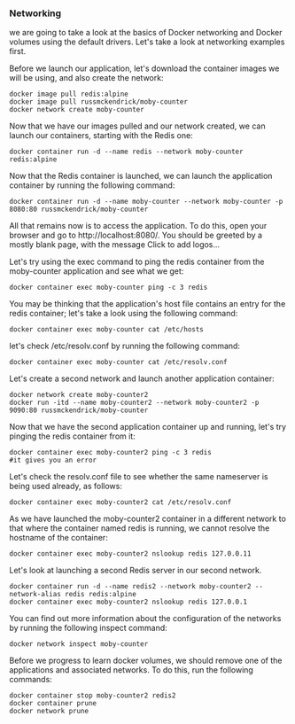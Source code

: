 ### Networking
we are going to take a look at the basics of Docker networking and Docker volumes using the default drivers. Let's take a look at networking examples first.

Before we launch our application, let's download the container images we will be using, and also create the network:
```
docker image pull redis:alpine
docker image pull russmckendrick/moby-counter
docker network create moby-counter
```
Now that we have our images pulled and our network created, we can launch our containers, starting with the Redis one:
```
docker container run -d --name redis --network moby-counter redis:alpine
```
Now that the Redis container is launched, we can launch the application container by running the following command:
```
docker container run -d --name moby-counter --network moby-counter -p 8080:80 russmckendrick/moby-counter
```
All that remains now is to access the application. To do this, open your browser and go to http://localhost:8080/. You should be greeted by a mostly blank page, with the message Click to add logos…

Let's try using the exec command to ping the redis container from the moby-counter application and see what we get:
```
docker container exec moby-counter ping -c 3 redis
```
You may be thinking that the application's host file contains an entry for the redis container; let's take a look using the following command:
```
docker container exec moby-counter cat /etc/hosts
```
let's check /etc/resolv.conf by running the following command:
```
docker container exec moby-counter cat /etc/resolv.conf
```
Let's create a second network and launch another application container:
```
docker network create moby-counter2
docker run -itd --name moby-counter2 --network moby-counter2 -p 9090:80 russmckendrick/moby-counter
```
Now that we have the second application container up and running, let's try pinging the redis container from it:
```
docker container exec moby-counter2 ping -c 3 redis
#it gives you an error
```
Let's check the resolv.conf file to see whether the same nameserver is being used already, as follows:
```
docker container exec moby-counter2 cat /etc/resolv.conf
```

As we have launched the moby-counter2 container in a different network to that where the container named redis is running, we cannot resolve the hostname of the container:
```
docker container exec moby-counter2 nslookup redis 127.0.0.11
```
Let's look at launching a second Redis server in our second network.
```
docker container run -d --name redis2 --network moby-counter2 --network-alias redis redis:alpine
docker container exec moby-counter2 nslookup redis 127.0.0.1
```
You can find out more information about the configuration of the networks by running the following inspect command:
```
docker network inspect moby-counter
```
Before we progress to learn docker volumes, we should remove one of the applications and associated networks. To do this, run the following commands:
```
docker container stop moby-counter2 redis2
docker container prune
docker network prune
```
